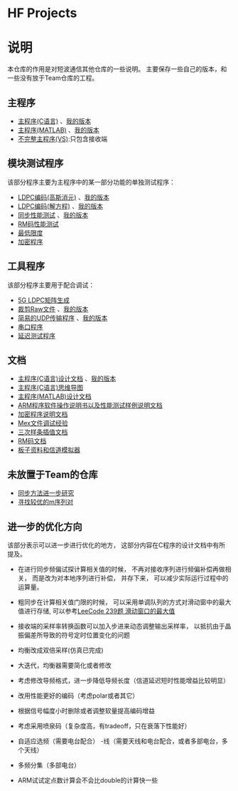 # HF Projects

# 说明
本仓库的作用是对短波通信其他仓库的一些说明。
主要保存一些自己的版本，和一些没有放于Team仓库的工程。

## 主程序
- [主程序(C语言)](https://github.com/SEU-HF-TEAM/audio_test)
	、[我的版本](https://github.com/niyilu45/projects-HFProgram-audio_test)
- [主程序(MATLAB)](https://github.com/SEU-HF-TEAM/HFSystemSim)
	、[我的版本](https://github.com/niyilu45/projects-HFProgram-HFSystemSim)
- [不完整主程序(VS)](https://github.com/SEU-HF-TEAM/AudioTestSimVS):只包含接收端


## 模块测试程序
该部分程序主要为主程序中的某一部分功能的单独测试程序：

- [LDPC编码(高斯消元)](https://github.com/SEU-HF-TEAM/LDPC-Encoder-GaussElimination)
	、[我的版本](https://github.com/niyilu45/LDPC-Encoder-GaussElimination)
- [LDPC编码(解方程)](https://github.com/SEU-HF-TEAM/LDPC-Encoder-SolveEquations)
	、[我的版本](https://github.com/niyilu45/LDPC-Encoder-SolveEquations)
- [同步性能测试](https://github.com/SEU-HF-TEAM/SyncPerformence)
	、[我的版本](https://github.com/niyilu45/projects-HFProgram-SyncPerformance)
- [RM码性能测试](https://github.com/SEU-HF-TEAM/ReedMuller-Test)
- [最低限度](https://github.com/SEU-HF-TEAM/MinimunSim)
- [加密程序](https://github.com/SEU-HF-TEAM/cpuEncrypt_test)

## 工具程序
该部分程序主要用于配合调试：
- [5G LDPC矩阵生成](https://github.com/SEU-HF-TEAM/Gen-5G-LDPC-H)
- [裁剪Raw文件](https://github.com/SEU-HF-TEAM/CutRawFile)
	、[我的版本](https://github.com/niyilu45/projects-HFProgram-CutRawFile)
- [简易的UDP传输程序](https://github.com/SEU-HF-TEAM/EasyUDPClient)
	、[我的版本](https://github.com/niyilu45/projects-HFProgram-EasyUDPClient)
- [串口程序](https://github.com/SEU-HF-TEAM/User_Interface_NoRts)
- [延迟测试程序](https://github.com/SEU-HF-TEAM/DelayTest)

## 文档
- [主程序(C语言)设计文档](https://github.com/SEU-HF-TEAM/audio_test-Doc)
	、[我的版本](https://github.com/niyilu45/projects-HFProgram-audio_test-Doc)
- [主程序(C语言)思维导图](https://github.com/SEU-HF-TEAM/HFProjectsStart/blob/master/audio_test%E5%AF%BC%E5%9B%BE.xmind)
- [主程序(MATLAB)设计文档](https://github.com/SEU-HF-TEAM/HFSystemSim-Doc)
- [ARM程序软件操作说明书以及性能测试样例说明文档](https://github.com/SEU-HF-TEAM/SoftwareOperationManual-Doc)
- [加密程序说明文档](https://github.com/SEU-HF-TEAM/cpuEncrypt_test-Doc)
- [Mex文件调试经验](https://github.com/SEU-HF-TEAM/MexDebugging-Doc)
- [三次样条插值文档](https://github.com/SEU-HF-TEAM/CubicSplineInterpolation-Doc)
- [RM码文档](https://github.com/SEU-HF-TEAM/ReedMuller-Test-Doc)
- [板子资料和信道模拟器](https://github.com/SEU-HF-TEAM/BoardInformationAndChannelSimulator)

## 未放置于Team的仓库
- [同步方法进一步研究](https://github.com/niyilu45/projects-HFProgram-SyncResearch)
- [寻找较优的m序列对](https://github.com/niyilu45/projects-HFProgram-FindBestMseqPair)

## 进一步的优化方向
该部分表示可以进一步进行优化的地方，
这部分内容在C程序的设计文档中有所提及。

- 在进行同步频偏试探计算相关值的时候，
	不再对接收序列进行频偏补偿再做相关，
	而是改为对本地序列进行补偿，
	并存下来，
	可以减少实际运行过程中的运算量。
- 粗同步在计算相关值门限的时候，
	可以采用单调队列的方式对滑动窗中的最大值进行存储,
	可以参考[LeeCode 239题 滑动窗口的最大值](https://leetcode-cn.com/problems/sliding-window-maximum/)

- 接收端的采样率转换函数可以加入步进来动态调整输出采样率，
	以抵抗由于晶振偏差所导致的符号定时位置变化的问题
- 均衡改成双倍采样(仿真已完成)
- 大迭代，均衡器需要简化或者修改
- 考虑修改导频格式，进一步降低导频长度（信道延迟短时性能增益比较明显）
- 改用性能更好的编码（考虑polar或者其它）
- 根据信号幅度小时删除或者调整软量提高编码增益
- 考虑采用喷泉码（复杂度高，有tradeoff，只在衰落下性能好）
- 自适应选频（需要电台配合）
-线（需要天线和电台配合，或者多部电台，多个天线）
- 多频分集（多部电台）
- ARM试试定点数计算会不会比double的计算快一些


